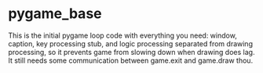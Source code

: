 # pygame_base

This is the initial pygame loop code with everything you need: window, caption, key processing stub, and logic processing separated from drawing processing, so it prevents game from slowing down when drawing does lag. It still needs some communication between game.exit and game.draw thou.